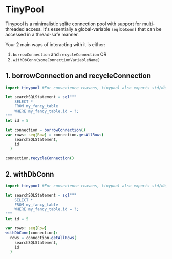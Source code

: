 # TinyPool

Tinypool is a minimalistic sqlite connection pool with support for multi-threaded access.
It's essentially a global-variable `seq[DbConn]` that can be accessed in a thread-safe manner.

Your 2 main ways of interacting with it is either:

1. `borrowConnection` and `recycleConnection` OR
2. `withDbConn(someConnectionVariableName)`

## 1. borrowConnection and recycleConnection

```nim
import tinypool #For convenience reasons, tinypool also exports std/db_sqlite since you'll need that either way

let searchSQLStatement = sql"""
    SELECT *
    FROM my_fancy_table
    WHERE my_fancy_table.id = ?;
"""
let id = 5

let connection = borrowConnection()
var rows: seq[Row] = connection.getAllRows(
    searchSQLStatement,
    id
  )

connection.recycleConnection()
```

## 2. withDbConn

```nim
import tinypool #For convenience reasons, tinypool also exports std/db_sqlite since you'll need that either way

let searchSQLStatement = sql"""
    SELECT *
    FROM my_fancy_table
    WHERE my_fancy_table.id = ?;
"""
let id = 5

var rows: seq[Row]
withDbConn(connection):
  rows = connection.getAllRows(
    searchSQLStatement,
    id
  )
```
